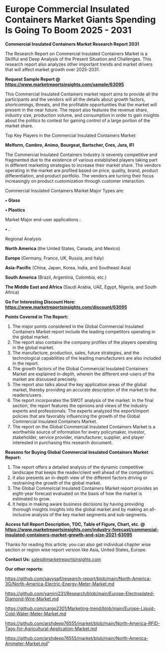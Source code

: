 # Europe Commercial Insulated Containers Market Giants Spending Is Going To Boom 2025 - 2031

<strong>Commercial Insulated Containers Market Research Report 2031</strong>

The Research Report on Commercial Insulated Containers Market is a Skillful and Deep Analysis of the Present Situation and Challenges. This research report also analyzes other important trends and market drivers that will affect market growth over 2025-2031.

<strong>Request Sample Report @ <a href=https://www.marketreportsinsights.com/sample/63095>https://www.marketreportsinsights.com/sample/63095</a></strong>

This Commercial Insulated Containers market report aims to provide all the participants and the vendors will all the details about growth factors, shortcomings, threats, and the profitable opportunities that the market will present in the near future. The report also features the revenue share, industry size, production volume, and consumption in order to gain insights about the politics to contest for gaining control of a large portion of the market share.

Top Key Players in the Commercial Insulated Containers Market:

<strong>Melform, Cambro, Animo, Bourgeat, Bartscher, Cres, Jura, IFI</strong>

The Commercial Insulated Containers Industry is severely competitive and fragmented due to the existence of various established players taking part in different marketing strategies to increase their market share. The vendors operating in the market are profiled based on price, quality, brand, product differentiation, and product portfolio. The vendors are turning their focus increasingly on product customization through customer interaction.

Commercial Insulated Containers Market Major Types are:

<strong>• Glass

• Plastics</strong>

Market Major end-user applications :

<strong>• .</strong>

Regional Analysis

</u><strong><b>North America</b></strong> (the United States, Canada, and Mexico)

<strong><b>Europe </b></strong>(Germany, France, UK, Russia, and Italy)

<strong><b>Asia-Pacific</b></strong> (China, Japan, Korea, India, and Southeast Asia)

<strong><b>South America</b></strong> (Brazil, Argentina, Colombia, etc.)

<strong><b>The Middle East and Africa</b></strong> (Saudi Arabia, UAE, Egypt, Nigeria, and South Africa)

<strong>Go For Interesting Discount Here: <a href=https://www.marketreportsinsights.com/discount/63095>https://www.marketreportsinsights.com/discount/63095</a></strong>

<strong>Points Covered in The Report:</strong>
<ol>
  <li>The major points considered in the Global Commercial Insulated Containers Market report include the leading competitors operating in the global market.</li>
  <li>The report also contains the company profiles of the players operating in the global market.</li>
  <li>The manufacture, production, sales, future strategies, and the technological capabilities of the leading manufacturers are also included in the report.</li>
  <li>The growth factors of the Global Commercial Insulated Containers Market are explained in-depth, wherein the different end-users of the market are discussed precisely.</li>
  <li>The report also talks about the key application areas of the global market, thereby providing an accurate description of the market to the readers/users.</li>
  <li>The report incorporates the SWOT analysis of the market. In the final section, the report features the opinions and views of the industry experts and professionals. The experts analyzed the export/import policies that are favorably influencing the growth of the Global Commercial Insulated Containers Market.</li>
  <li>The report on the Global Commercial Insulated Containers Market is a worthwhile source of information for every policymaker, investor, stakeholder, service provider, manufacturer, supplier, and player interested in purchasing this research document.</li>
</ol>
<strong>Reasons for Buying Global Commercial Insulated Containers Market Report:</strong>

<ol>
  <li>The report offers a detailed analysis of the dynamic competitive landscape that keeps the reader/client well ahead of the competitors.</li>
  <li>It also presents an in-depth view of the different factors driving or restraining the growth of the global market.</li>
  <li>The Global Commercial Insulated Containers Market report provides an eight-year forecast evaluated on the basis of how the market is estimated to grow.</li>
  <li>It helps in making aware business decisions by having providing thorough insights insights into the global market and by making an all-inclusive analysis of the key market segments and sub-segments.</li>
</ol>
<strong>Access full Report Description, TOC, Table of Figure, Chart, etc. @ <a href=https://www.marketreportsinsights.com/industry-forecast/commercial-insulated-containers-market-growth-and-size-2021-63095>https://www.marketreportsinsights.com/industry-forecast/commercial-insulated-containers-market-growth-and-size-2021-63095</a></strong>


Thanks for reading this article; you can also get individual chapter wise section or region wise report version like Asia, United States, Europe.

<strong>Contact Us:</strong>
sales@marketreportsinsights.com

<strong>Our other reports:</strong>

<a href=https://github.com/sayysaif/research-report/blob/main/North-America-3G/North-America-Electric-Energy-Meter-Market.md>https://github.com/sayysaif/research-report/blob/main/North-America-3G/North-America-Electric-Energy-Meter-Market.md</a>

<a href=https://github.com/yamini231/Research/blob/main/Europe-Electroplated-Diamond-Wire-Market.md>https://github.com/yamini231/Research/blob/main/Europe-Electroplated-Diamond-Wire-Market.md</a>

<a href=https://github.com/cargo2301/Marketing-trend/blob/main/Europe-Liquid-Cold-Water-Meter-Market.md>https://github.com/cargo2301/Marketing-trend/blob/main/Europe-Liquid-Cold-Water-Meter-Market.md</a>

<a href=https://github.com/arshdeep76555/market/blob/main/North-America-RFID-Tags-for-Agricultural-Application-Market.md>https://github.com/arshdeep76555/market/blob/main/North-America-RFID-Tags-for-Agricultural-Application-Market.md</a>

<a href=https://github.com/arshdeep76555/market/blob/main/North-America-Ammeter-Market.md>https://github.com/arshdeep76555/market/blob/main/North-America-Ammeter-Market.md</a>"
